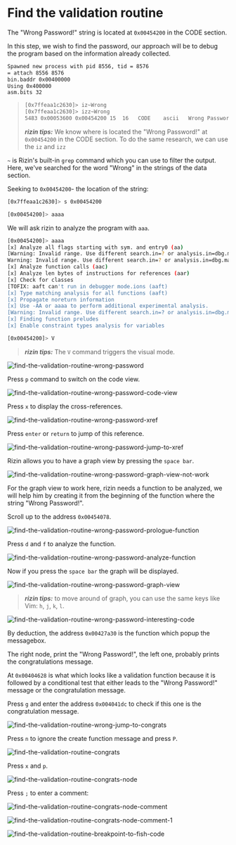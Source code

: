 # Find the validation routine

The "Wrong Password!" string is located at `0x00454200` in the CODE section.

In this step, we wish to find the password, our approach will be to debug
the program based on the information already collected.

```bash
Spawned new process with pid 8556, tid = 8576
= attach 8556 8576
bin.baddr 0x00400000
Using 0x400000
asm.bits 32
```

> ```bash
> [0x7ffeaa1c2630]> iz~Wrong
> [0x7ffeaa1c2630]> izz~Wrong
> 5483 0x00053600 0x00454200 15  16   CODE    ascii   Wrong Password!
> ```
> ***rizin tips:*** We know where is located the "Wrong Password!" at
> `0x00454200` in the CODE section.
> To do the same research, we can use the `iz` and `izz`


`~` is Rizin's built-in `grep` command which you can use to filter the
output.
Here, we've searched for the word "Wrong" in the strings of the data
section.

Seeking to `0x00454200`- the location of the string:

```bash
[0x7ffeaa1c2630]> s 0x00454200

[0x00454200]> aaaa
```

We will ask rizin to analyze the program with `aaa`.

```bash
[0x00454200]> aaaa
[x] Analyze all flags starting with sym. and entry0 (aa)
[Warning: Invalid range. Use different search.in=? or analysis.in=dbg.maps.x
Warning: Invalid range. Use different search.in=? or analysis.in=dbg.maps.x
[x] Analyze function calls (aac)
[x] Analyze len bytes of instructions for references (aar)
[x] Check for classes
[TOFIX: aaft can't run in debugger mode.ions (aaft)
[x] Type matching analysis for all functions (aaft)
[x] Propagate noreturn information
[x] Use -AA or aaaa to perform additional experimental analysis.
[Warning: Invalid range. Use different search.in=? or analysis.in=dbg.maps.x
[x] Finding function preludes
[x] Enable constraint types analysis for variables
```

```bash
[0x00454200]> V
```

> ***rizin tips:*** The `V` command triggers the visual mode.

![find-the-validation-routine-wrong-password](./img/find-the-validation_routine-00.png)

Press `p` command to switch on the code view.

![find-the-validation-routine-wrong-password-code-view](./img/find-the-validation_routine-01.png)

Press `x` to display the cross-references.

![find-the-validation-routine-wrong-password-xref](./img/find-the-validation_routine-02.png)

Press `enter` or `return` to jump of this reference.

![find-the-validation-routine-wrong-password-jump-to-xref](./img/find-the-validation_routine-03.png)

Rizin allows you to have a graph view by pressing the `space bar`.

![find-the-validation-routine-wrong-password-graph-view-not-work](./img/find-the-validation_routine-04.png)

For the graph view to work here, rizin needs a function to be analyzed,
we will help him by creating it from the beginning of the function
where the string "Wrong Password!".

Scroll up to the address `0x00454078`.

![find-the-validation-routine-wrong-password-prologue-function](./img/find-the-validation_routine-05.png)

Press `d` and `f` to analyze the function.


![find-the-validation-routine-wrong-password-analyze-function](./img/find-the-validation_routine-06.png)

Now if you press the `space bar` the graph will be displayed.

![find-the-validation-routine-wrong-password-graph-view](./img/find-the-validation_routine-07.png)

> ***rizin tips:*** to move around of graph, you can use the same keys like Vim:
> `h`, `j`, `k`, `l`.

![find-the-validation-routine-wrong-password-interesting-code](./img/find-the-validation_routine-08.png)

By deduction, the address `0x00427a30` is the function which popup the messagebox.

The right node, print the "Wrong Password!", the left one, probably prints the congratulations message.

At `0x00404628` is what which looks like a validation function because it is
followed by a conditional test that either leads to the "Wrong Password!" message
or the congratulation message.

Press `g` and enter the address `0x004041dc` to check if this one is the
congratulation message.

![find-the-validation-routine-wrong-jump-to-congrats](./img/find-the-validation_routine-09.png)

Press `n` to ignore the create function message and press `P`.

![find-the-validation-routine-congrats](./img/find-the-validation_routine-10.png)

Press `x` and `p`.

![find-the-validation-routine-congrats-node](./img/find-the-validation_routine-11.png)

Press `;` to enter a comment:

![find-the-validation-routine-congrats-node-comment](./img/find-the-validation_routine-12.png)

![find-the-validation-routine-congrats-node-comment-1](./img/find-the-validation_routine-13.png)

![find-the-validation-routine-breakpoint-to-fish-code](./img/find-the-validation_routine-14.png)







